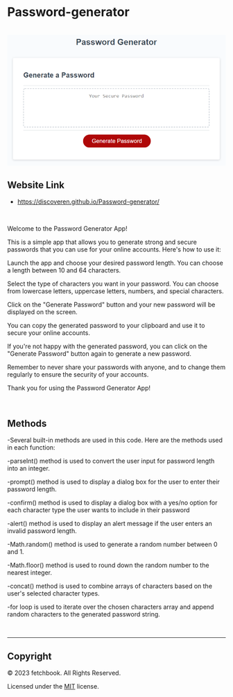 # Password-generator

<br />

<div>
<img src="assets\05-javascript-challenge-demo.png" alt='A screentshot of the password generator app'
</div>


## Website Link

* https://discoveren.github.io/Password-generator/

<br />

Welcome to the Password Generator App!

This is a simple app that allows you to generate strong and secure passwords that you can use for your online accounts. Here's how to use it:

Launch the app and choose your desired password length. You can choose a length between 10 and 64 characters.

Select the type of characters you want in your password. You can choose from lowercase letters, uppercase letters, numbers, and special characters.

Click on the "Generate Password" button and your new password will be displayed on the screen.

You can copy the generated password to your clipboard and use it to secure your online accounts.

If you're not happy with the generated password, you can click on the "Generate Password" button again to generate a new password.

Remember to never share your passwords with anyone, and to change them regularly to ensure the security of your accounts.

Thank you for using the Password Generator App!

<br />

## Methods

 -Several built-in methods are used in this code. Here are the methods used in each function:
 
   -parseInt() method is used to convert the user input for password length into an integer.
   
   -prompt() method is used to display a dialog box for the user to enter their password length.
   
   -confirm() method is used to display a dialog box with a yes/no option for each character type the user wants to include in their password
   
   -alert() method is used to display an alert message if the user enters an invalid password length.
  
   -Math.random() method is used to generate a random number between 0 and 1.
   
   -Math.floor() method is used to round down the random number to the nearest integer.
   
   -concat() method is used to combine arrays of characters based on the user's selected character types.
   
   -for loop is used to iterate over the chosen characters array and append random characters to the generated password string.
   
<br />

---

## Copyright

© 2023 fetchbook. All Rights Reserved.

Licensed under the [MIT](LICENSE) license.


